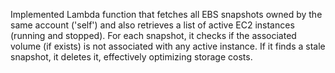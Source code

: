 Implemented Lambda function that fetches all EBS snapshots owned by the same account ('self') and also retrieves 
a list of active EC2 instances (running and stopped). For each snapshot, it checks if the associated volume (if exists) 
is not associated with any active instance. If it finds a stale snapshot, it deletes it, effectively optimizing storage costs.
